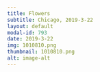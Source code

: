 ```yaml
---
title: Flowers
subtitle: Chicago, 2019-3-22
layout: default
modal-id: 793
date: 2019-3-22
img: 1010810.png
thumbnail: 1010810.png
alt: image-alt
---
```

